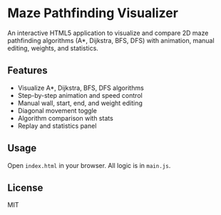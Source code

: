 # Maze Pathfinding Visualizer

An interactive HTML5 application to visualize and compare 2D maze pathfinding algorithms (A*, Dijkstra, BFS, DFS) with animation, manual editing, weights, and statistics.

## Features
- Visualize A*, Dijkstra, BFS, DFS algorithms
- Step-by-step animation and speed control
- Manual wall, start, end, and weight editing
- Diagonal movement toggle
- Algorithm comparison with stats
- Replay and statistics panel

## Usage
Open `index.html` in your browser. All logic is in `main.js`.

## License
MIT
